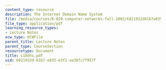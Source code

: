 ```yaml
---
content_type: resource
description: The Internet Domain Name System
file: /media/courses/6-829-computer-networks-fall-2002/6821932d61b7e835e3f2aa38fc7f957f_L18dns.pdf
file_type: application/pdf
learning_resource_types:
- Lecture Notes
ocw_type: OCWFile
parent_title: Lecture Notes
parent_type: CourseSection
resourcetype: Document
title: L18dns.pdf
uid: 6821932d-61b7-e835-e3f2-aa38fc7f957f
---
```

